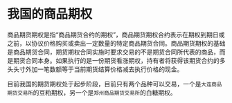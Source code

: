 # 我国的商品期权

商品期货期权是指“商品期货合约的期权”，商品期货期权合约表示在期权到期日或之前，以协议价格购买或卖出一定数量的特定商品期货合同。商品期货期权的基础是商品期货合同，期货期权合同实施时要求交易的不是期货合同所代表的商品，而是期货合同本身。如果执行的是一份期货看涨期权，持有者将获得该期货合约的多头头寸外加一笔数额等于当前期货结算价格减去执行价格的现金。

目前我国的期货期权处于起步阶段，目前只有两个品种可以交易，一个是`大连商品期货交易所`的豆粕期权，另一个是`郑州商品期货交易所`的白糖期权。
